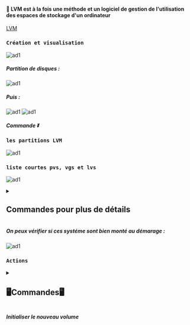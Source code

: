 #### 📝 LVM est à la fois une méthode et un logiciel de gestion de l'utilisation des espaces de stockage d'un ordinateur
[LVM](https://doc.ubuntu-fr.org/lvm)
### `Création et visualisation`
![ad1](https://github.com/user-attachments/assets/af28c1c7-7a03-443a-8b76-cc3d76962a6f)
##### Partition de disques :
![ad1](https://github.com/user-attachments/assets/39405afa-4475-4c8d-b5a8-d8770528b9ac)
##### Puis :
![ad1](https://github.com/user-attachments/assets/97fc0d32-f4ca-4745-9383-96ae34b199bb)
![ad1](https://github.com/user-attachments/assets/a008b316-9d9e-4b74-bcf4-f05d5081f973)
##### Commande ⏬
### `les partitions LVM`
![ad1](https://github.com/user-attachments/assets/42397d5a-0971-484a-a741-9ccddcfc3c50)
### `liste courtes pvs, vgs et lvs`
![ad1](https://github.com/user-attachments/assets/2b29b5d1-4b1e-4ad2-a049-9a5a43aab270)
<details>
<summary>
<h2> 
Commandes pour plus de détails
</h2>
</summary>

![ad1](https://github.com/user-attachments/assets/51248f55-6837-446f-82c2-7666f83a5c86)
![ad1](https://github.com/user-attachments/assets/fb4dfa65-aa27-41e6-a2e8-ad057e2f5d4a)
![ad1](https://github.com/user-attachments/assets/01575591-2218-43a6-962e-c0fbd36009f5)

</details>

##### On peux vérifier si ces systéme sont bien monté au démarage : 
![ad1](https://github.com/user-attachments/assets/385a872e-1a4d-4de2-b655-27c259907b25)
### `Actions`
<details>
<summary>
<h2> 
🖥️Commandes🖥️
</h2>
</summary>

### `PV`
![ad1](https://github.com/user-attachments/assets/70ffd8ca-c3d9-442e-819e-c7cf9be9d06d)

après la commande rajouter le disque souhaité :
       pvcreate /dev/sdb1

### `VG`
![ad1](https://github.com/user-attachments/assets/078b4dee-47d9-4f63-871b-3956d975d42b)

### `LV`
![ad1](https://github.com/user-attachments/assets/e80ce2f7-5a07-4abe-b13e-44833ad4f384)


</details>

##### Initialiser le nouveau volume






